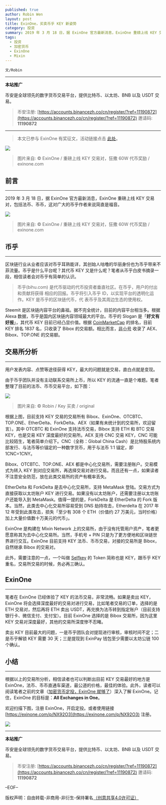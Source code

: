 ```yaml
---
published: true
author: Robin Wen
layout: post
title: ExinOne，买卖币乎 KEY 新姿势
category: 投资
summary: 2019 年 3 月 18 日，据 ExinOne 官方最新消息，ExinOne 重磅上线 KEY 交易对，包括法币、币币，这对广大的币乎作者来说简直是福音。笔者在 ExinOne 已经体验了 KEY 的法币交易，非常流畅。如果是卖出 KEY，ExinOne 将会选择深度最好的交易对进行交易，比如笔者交易的订单，选择的是 ETH 交易对，然后再将 ETH 卖出 USDT，再兑换为法币转到指定账户（目前支持银行卡、微信支付、支付宝）。目前 ExinOne 选择的是 Bibox 交易所，因为这里 KEY 交易对深度最好，其他的交易所深度惨不忍睹。卖出 KEY 目前最大的问题，一是币乎团队会对提现进行审核，审核时间不定；二是币乎解锁 KEY 需要 30 天；三是提现到 ExinPay 钱包至少需要以太坊公链 100 个确认。
tags:
  - 投资
  - 加密货币
  - ExinOne
  - Mixin
---
```


`文/Robin`

***

**本站推广**

币安是全球领先的数字货币交易平台，提供比特币、以太坊、BNB 以及 USDT 交易。

> 币安注册: [https://accounts.binancezh.co/cn/register/?ref=11190872](https://accounts.binancezh.co/cn/register/?ref=11190872)
> 邀请码: **11190872**

***

> 本文已参与 ExinOne 有奖征文，活动链接点击 [此处](https://mp.weixin.qq.com/s/BTU0qx3vEjxP8diXuWoI9g)。

![](https://cdn.dbarobin.com/a9nBpkG.jpg)

> 图片来自: © ExinOne / 重磅上线 KEY 交易对，狂撒 60W 代币奖励 / exinone.com

## 前言
***

2019 年 3 月 18 日，据 ExinOne 官方最新消息，ExinOne 重磅上线 KEY 交易对，包括法币、币币，这对广大的币乎作者来说简直是福音。

![](https://cdn.dbarobin.com/RQmnDFX.jpg)

> 图片来自: © ExinOne / 重磅上线 KEY 交易对，狂撒 60W 代币奖励 / exinone.com

## 币乎
***

区块链行业从业者应该对币乎耳熟能详，其创始人咕噜的华丽身份也为币乎带来不菲流量。币乎是什么平台呢？其代币 KEY 又是什么呢？笔者从币乎白皮书摘录一段，相信读者会对币乎有简单的认识。

> 币乎(bihu.com) 是代币驱动的代币投资者垂直社区。在币乎，用户的付出和贡献将获得 相应的回报。币乎将引入币乎 ID，以实现平台的透明化运作。KEY 是币乎的区块链代币，代 表币乎及其周边生态的使用权。

Steemit 是区块链内容平台的鼻祖。据不完全统计，目前的内容平台相当多。根据 Alexa 数据，币乎是国内区块链内容领域最大的平台。币乎的 Slogan 是「**好文有好报**」，其代币 KEY 目前已经凸显价值。根据 [CoinMarketCap](https://coinmarketcap.com/currencies/key) 的排名，目前 KEY 排名 1837 名，只收录了 Bibox 的交易额。相比而言，[非小号](https://www.feixiaohao.com/currencies/bihu) 收录了 AEX、Bibox、TOP.ONE 的交易额。

## 交易所分析
***

用户发表内容、点赞等途径获得 KEY，最大的问题就是交易，直白点就是变现。

由于币乎团队并没有主动联系交易所上币，所以 KEY 的流通一直是个难题。笔者整理了目前的法币、币币交易平台，如下图：

![](https://cdn.dbarobin.com/4kjBVCW.png)

> 图片来自: © Robin / Key 买卖 / original

根据上图，目前支持 KEY 交易的交易所有 Bibox、ExinOne、OTCBTC、TOP.ONE、EtherDelta、ForkDelta、AEX（如果有未统计到的交易所，欢迎留言）。其中 OTCBTC 和 ExinOne 支持法币交易，Bibox 支持 ETH 和 BTC 交易 KEY，也是交易 KEY 深度最好的交易所。AEX 支持 CNC 交易 KEY，CNC 可能比较陌生，笔者简单介绍下。CNC（全称：Global China Cash）是比特股系统内部发行、与法币等价锚定的一种数字货币，用于与法币 1:1 锚定，即 1CNC=1CNY。

Bibox、OTCBTC、TOP.ONE、AEX 都是中心化交易所，需要注册账户。交易模式为转入 KEY 到对应交易所，再选择交易对进行交易。而且还有一点，如果读者不注意安全防范，放在此类交易所的资产有概率丢失。

EtherDelta 和 ForkDelta 是去中心化交易所，支持 MetaMask 登陆。交易方式为直接获取以太坊账户 KEY 进行交易。如果没有以太坊账户，还需要注册以太坊账户还能导入到 MetaMask。值得一提的是，ForkDelta 是 EtherDelta 的 Fork 版本。当然，此类去中心化交易所容易受到 DNS 劫持攻击，Etherdelta 在 2017 年 12 年受到此类攻击，损失「至少有 308 个 ETH（价值约 27 万美元，当时价格）加上大量价值数十万美元的代币」。

ExinOne 是构建在 Mixin Network 上的交易所，由于没有托管用户资产，笔者更愿意称其为去中心化交易所。当然，手机号 + PIN 只是为了更方便地和区块链世界进行交互。ExinOne 目前支持 KEY 法币、币币交易，对接的交易所是 Bibox，自然继承 Bibox 的交易对。

此外，需要注意的一点，一个叫做 [Selfkey](https://coinmarketcap.com/currencies/selfkey) 的 Token 简称也是 KEY，跟币乎 KEY 重名，交易所交易的时候，务必再三确认。

## ExinOne
***

笔者在 ExinOne 已经体验了 KEY 的法币交易，非常流畅。如果是卖出 KEY，ExinOne 将会选择深度最好的交易对进行交易，比如笔者交易的订单，选择的是 ETH 交易对，然后再将 ETH 卖出 USDT，再兑换为法币转到指定账户（目前支持银行卡、微信支付、支付宝）。目前 ExinOne 选择的是 Bibox 交易所，因为这里 KEY 交易对深度最好，其他的交易所深度惨不忍睹。

卖出 KEY 目前最大的问题，一是币乎团队会对提现进行审核，审核时间不定；二是币乎解锁 KEY 需要 30 天；三是提现到 ExinPay 钱包至少需要以太坊公链 100 个确认。

## 小结
***

根据以上的交易所分析，相信读者也可以判断出目前 KEY 交易最好的地方是 ExinOne，法币、币币直通车渠道，最公道的价格，最佳的体验。此外，读者可以阅读笔者之前的文章（[加密货币定投，ExinOne 就够了](https://dbarobin.com/2019/01/29/dca-vs-exinone)）深入了解 ExinOne。记住，ExinOne 的目标是：**All Exchanges in One**。

欢迎扫描下图，注册 ExinOne，开启定投。或者使用链接 [https://exinone.com/p/NX92O3](https://exinone.com/p/NX92O3) 注册。

![](https://cdn.dbarobin.com/8PEkY39.png)

***

**本站推广**

币安是全球领先的数字货币交易平台，提供比特币、以太坊、BNB 以及 USDT 交易。

> 币安注册: [https://accounts.binancezh.co/cn/register/?ref=11190872](https://accounts.binancezh.co/cn/register/?ref=11190872)
> 邀请码: **11190872**

–EOF–

版权声明：自由转载-非商用-非衍生-保持署名<a href="http://creativecommons.org/licenses/by-nc-nd/4.0/deed.zh" target="_blank">（创意共享4.0许可证）</a>
